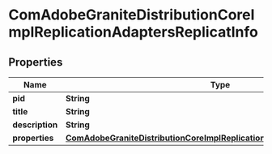 

# ComAdobeGraniteDistributionCoreImplReplicationAdaptersReplicatInfo

## Properties

Name | Type | Description | Notes
------------ | ------------- | ------------- | -------------
**pid** | **String** |  |  [optional]
**title** | **String** |  |  [optional]
**description** | **String** |  |  [optional]
**properties** | [**ComAdobeGraniteDistributionCoreImplReplicationAdaptersReplicatProperties**](ComAdobeGraniteDistributionCoreImplReplicationAdaptersReplicatProperties.md) |  |  [optional]



